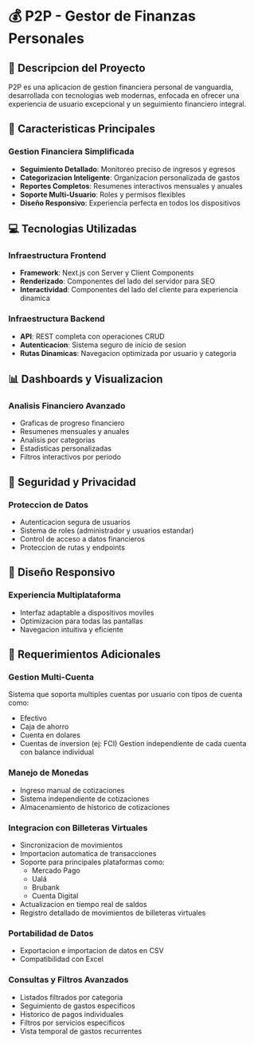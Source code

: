 # 💰 P2P - Gestor de Finanzas Personales

## 🌟 Descripcion del Proyecto

P2P es una aplicacion de gestion financiera personal de vanguardia, desarrollada
con tecnologias web modernas, enfocada en ofrecer una experiencia de usuario
excepcional y un seguimiento financiero integral.

## 🚀 Caracteristicas Principales

### Gestion Financiera Simplificada

- **Seguimiento Detallado**: Monitoreo preciso de ingresos y egresos
- **Categorizacion Inteligente**: Organizacion personalizada de gastos
- **Reportes Completos**: Resumenes interactivos mensuales y anuales
- **Soporte Multi-Usuario**: Roles y permisos flexibles
- **Diseño Responsivo**: Experiencia perfecta en todos los dispositivos

## 💻 Tecnologias Utilizadas

### Infraestructura Frontend

- **Framework**: Next.js con Server y Client Components
- **Renderizado**: Componentes del lado del servidor para SEO
- **Interactividad**: Componentes del lado del cliente para experiencia dinamica

### Infraestructura Backend

- **API**: REST completa con operaciones CRUD
- **Autenticacion**: Sistema seguro de inicio de sesion
- **Rutas Dinamicas**: Navegacion optimizada por usuario y categoria

## 📊 Dashboards y Visualizacion

### Analisis Financiero Avanzado

- Graficas de progreso financiero
- Resumenes mensuales y anuales
- Analisis por categorias
- Estadisticas personalizadas
- Filtros interactivos por periodo

## 🔐 Seguridad y Privacidad

### Proteccion de Datos

- Autenticacion segura de usuarios
- Sistema de roles (administrador y usuarios estandar)
- Control de acceso a datos financieros
- Proteccion de rutas y endpoints

## 📱 Diseño Responsivo

### Experiencia Multiplataforma

- Interfaz adaptable a dispositivos moviles
- Optimizacion para todas las pantallas
- Navegacion intuitiva y eficiente

## 🎯 Requerimientos Adicionales

### Gestion Multi-Cuenta

Sistema que soporta multiples cuentas por usuario con tipos de cuenta como:

- Efectivo
- Caja de ahorro
- Cuenta en dolares
- Cuentas de inversion (ej: FCI) Gestion independiente de cada cuenta con
  balance individual

### Manejo de Monedas

- Ingreso manual de cotizaciones
- Sistema independiente de cotizaciones
- Almacenamiento de historico de cotizaciones

### Integracion con Billeteras Virtuales

- Sincronizacion de movimientos
- Importacion automatica de transacciones
- Soporte para principales plataformas como:
  - Mercado Pago
  - Ualá
  - Brubank
  - Cuenta Digital
- Actualizacion en tiempo real de saldos
- Registro detallado de movimientos de billeteras virtuales

### Portabilidad de Datos

- Exportacion e importacion de datos en CSV
- Compatibilidad con Excel

### Consultas y Filtros Avanzados

- Listados filtrados por categoria
- Seguimiento de gastos especificos
- Historico de pagos individuales
- Filtros por servicios especificos
- Vista temporal de gastos recurrentes
